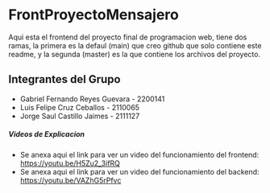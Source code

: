 # FrontProyectoMensajero
Aqui esta el frontend del proyecto final de programacion web, tiene dos ramas, la primera es la defaul (main) que creo github que solo contiene este readme, y la segunda (master) es la que contiene los archivos del proyecto.
## Integrantes del Grupo
* Gabriel Fernando Reyes Guevara - 2200141
* Luis Felipe Cruz Ceballos - 2110065
* Jorge Saul Castillo Jaimes - 2111127

##### Videos de Explicacion
* Se anexa aqui el link para ver un video del funcionamiento del frontend: https://youtu.be/H5Zu2_3ifRQ
* Se anexa aqui el link para ver un video del funcionamiento del backend: https://youtu.be/VAZhG5rPfvc
